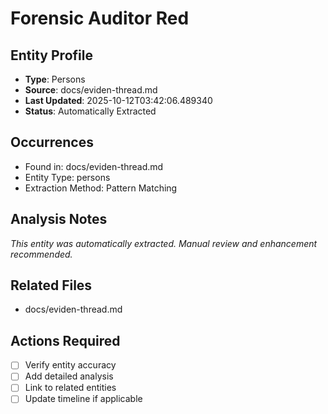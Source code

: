 # Forensic Auditor Red

## Entity Profile
- **Type**: Persons
- **Source**: docs/eviden-thread.md
- **Last Updated**: 2025-10-12T03:42:06.489340
- **Status**: Automatically Extracted

## Occurrences
- Found in: docs/eviden-thread.md
- Entity Type: persons
- Extraction Method: Pattern Matching

## Analysis Notes
*This entity was automatically extracted. Manual review and enhancement recommended.*

## Related Files
- docs/eviden-thread.md

## Actions Required
- [ ] Verify entity accuracy
- [ ] Add detailed analysis
- [ ] Link to related entities
- [ ] Update timeline if applicable
